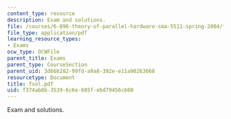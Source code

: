```yaml
---
content_type: resource
description: Exam and solutions.
file: /courses/6-896-theory-of-parallel-hardware-sma-5511-spring-2004/f374ab8b35396c6e685febd79456c660_fsol.pdf
file_type: application/pdf
learning_resource_types:
- Exams
ocw_type: OCWFile
parent_title: Exams
parent_type: CourseSection
parent_uid: 3d66b282-99fd-a9a8-392e-e11a90263668
resourcetype: Document
title: fsol.pdf
uid: f374ab8b-3539-6c6e-685f-ebd79456c660
---
```

Exam and solutions.

